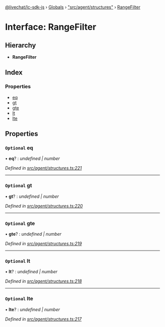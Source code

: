 [@livechat/lc-sdk-js](../README.md) › [Globals](../globals.md) › ["src/agent/structures"](../modules/_src_agent_structures_.md) › [RangeFilter](_src_agent_structures_.rangefilter.md)

# Interface: RangeFilter

## Hierarchy

* **RangeFilter**

## Index

### Properties

* [eq](_src_agent_structures_.rangefilter.md#optional-eq)
* [gt](_src_agent_structures_.rangefilter.md#optional-gt)
* [gte](_src_agent_structures_.rangefilter.md#optional-gte)
* [lt](_src_agent_structures_.rangefilter.md#optional-lt)
* [lte](_src_agent_structures_.rangefilter.md#optional-lte)

## Properties

### `Optional` eq

• **eq**? : *undefined | number*

*Defined in [src/agent/structures.ts:221](https://github.com/livechat/lc-sdk-js/blob/21d7a55/src/agent/structures.ts#L221)*

___

### `Optional` gt

• **gt**? : *undefined | number*

*Defined in [src/agent/structures.ts:220](https://github.com/livechat/lc-sdk-js/blob/21d7a55/src/agent/structures.ts#L220)*

___

### `Optional` gte

• **gte**? : *undefined | number*

*Defined in [src/agent/structures.ts:219](https://github.com/livechat/lc-sdk-js/blob/21d7a55/src/agent/structures.ts#L219)*

___

### `Optional` lt

• **lt**? : *undefined | number*

*Defined in [src/agent/structures.ts:218](https://github.com/livechat/lc-sdk-js/blob/21d7a55/src/agent/structures.ts#L218)*

___

### `Optional` lte

• **lte**? : *undefined | number*

*Defined in [src/agent/structures.ts:217](https://github.com/livechat/lc-sdk-js/blob/21d7a55/src/agent/structures.ts#L217)*

